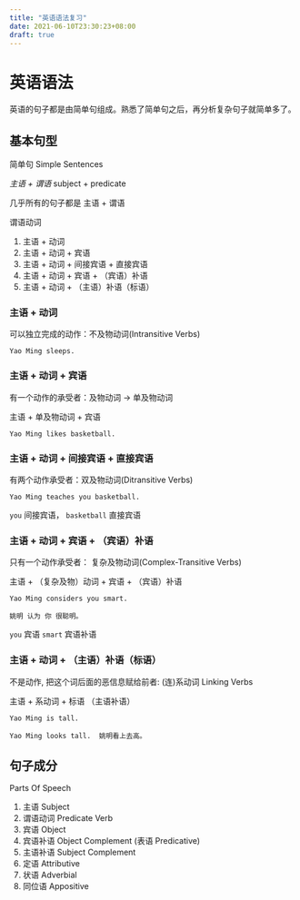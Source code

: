 ```yaml
---
title: "英语语法复习"
date: 2021-06-10T23:30:23+08:00
draft: true
---
```


# 英语语法

英语的句子都是由简单句组成。熟悉了简单句之后，再分析复杂句子就简单多了。


## 基本句型

简单句 Simple Sentences

*主语 + 谓语* subject + predicate 

几乎所有的句子都是 主语 + 谓语

谓语动词

1. 主语 + 动词
2. 主语 + 动词 + 宾语
3. 主语 + 动词 + 间接宾语 + 直接宾语
4. 主语 + 动词 + 宾语 + （宾语）补语
5. 主语 + 动词 + （主语）补语（标语）


###  主语 + 动词

可以独立完成的动作：不及物动词(Intransitive Verbs)

```
Yao Ming sleeps.
```

### 主语 + 动词 + 宾语

有一个动作的承受者：及物动词 -> 单及物动词

主语 + 单及物动词 + 宾语

```
Yao Ming likes basketball.
```

### 主语 + 动词 + 间接宾语 + 直接宾语

有两个动作承受者：双及物动词(Ditransitive Verbs)

```
Yao Ming teaches you basketball.
```
`you` 间接宾语， `basketball` 直接宾语

### 主语 + 动词 + 宾语 + （宾语）补语

只有一个动作承受者： 复杂及物动词(Complex-Transitive Verbs)

 主语 + （复杂及物）动词 + 宾语 + （宾语）补语

 ```
 Yao Ming considers you smart.

 姚明 认为 你 很聪明。
 ```

`you` 宾语  `smart` 宾语补语

### 主语 + 动词 + （主语）补语（标语）

不是动作, 把这个词后面的恶信息赋给前者: (连)系动词 Linking Verbs

主语 + 系动词 + 标语 （主语补语）

```
Yao Ming is tall.

Yao Ming looks tall.  姚明看上去高。
```

## 句子成分

Parts Of Speech

1. 主语 Subject
2. 谓语动词 Predicate Verb
3. 宾语 Object
4. 宾语补语 Object Complement (表语 Predicative)
5. 主语补语 Subject Complement
6. 定语 Attributive
7. 状语 Adverbial
8. 同位语 Appositive




